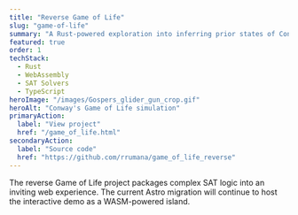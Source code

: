 ```yaml
---
title: "Reverse Game of Life"
slug: "game-of-life"
summary: "A Rust-powered exploration into inferring prior states of Conway's Game of Life using SAT solvers and WASM for interactive visualization."
featured: true
order: 1
techStack:
  - Rust
  - WebAssembly
  - SAT Solvers
  - TypeScript
heroImage: "/images/Gospers_glider_gun_crop.gif"
heroAlt: "Conway's Game of Life simulation"
primaryAction:
  label: "View project"
  href: "/game_of_life.html"
secondaryAction:
  label: "Source code"
  href: "https://github.com/rrumana/game_of_life_reverse"
---
```

The reverse Game of Life project packages complex SAT logic into an inviting web experience. The
current Astro migration will continue to host the interactive demo as a WASM-powered island.
